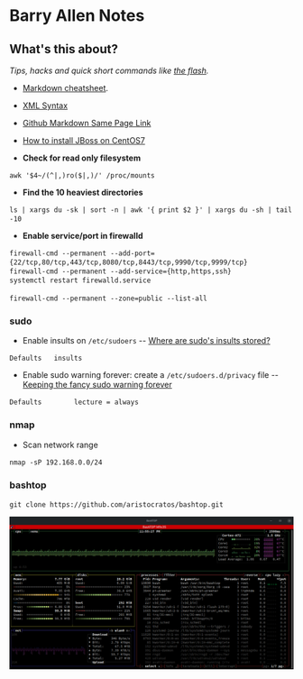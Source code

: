# Barry Allen Notes

## What's this about?  

_Tips, hacks and quick short commands like [the flash](https://www.dccomics.com/characters/the-flash)._

- [Markdown cheatsheet](https://guides.github.com/pdfs/markdown-cheatsheet-online.pdf).

- [XML Syntax](https://www.w3schools.com/xml/xml_syntax.asp)

- [Github Markdown Same Page Link](https://stackoverflow.com/questions/27981247/github-markdown-same-page-link)

- [How to install JBoss on CentOS7](https://gist.github.com/darkaxl/d03da9585aabe10e14df29aa912155d8)

- **Check for read only filesystem**
```
awk '$4~/(^|,)ro($|,)/' /proc/mounts
```

- **Find the 10 heaviest directories**
```
ls | xargs du -sk | sort -n | awk '{ print $2 }' | xargs du -sh | tail -10
```

- **Enable service/port in firewalld**
```
firewall-cmd --permanent --add-port={22/tcp,80/tcp,443/tcp,8080/tcp,8443/tcp,9990/tcp,9999/tcp}
firewall-cmd --permanent --add-service={http,https,ssh}
systemctl restart firewalld.service

firewall-cmd --permanent --zone=public --list-all
```

### sudo

- Enable insults on `/etc/sudoers`
-- [Where are sudo's insults stored?](https://askubuntu.com/questions/837558/where-are-sudos-insults-stored)
```
Defaults   insults
```

- Enable sudo warning forever: create a `/etc/sudoers.d/privacy` file
-- [Keeping the fancy sudo warning forever](https://superuser.com/questions/500119/keeping-the-fancy-sudo-warning-forever)
```
Defaults        lecture = always
```

### nmap

- Scan network range
```
nmap -sP 192.168.0.0/24
```

### bashtop

```
git clone https://github.com/aristocratos/bashtop.git
```

![bashtop](https://github.com/rootzilopochtli/sysadmin-notes/blob/master/images/bashtop.png?raw=true)
